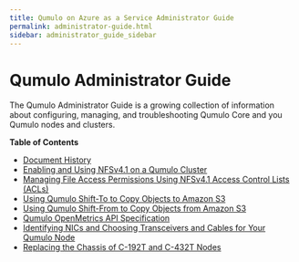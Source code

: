 ```yaml
---
title: Qumulo on Azure as a Service Administrator Guide
permalink: administrator-guide.html
sidebar: administrator_guide_sidebar
---
```


# Qumulo Administrator Guide
The Qumulo Administrator Guide is a growing collection of information about configuring, managing, and troubleshooting Qumulo Core and you Qumulo nodes and clusters.

**Table of Contents**
* [Document History](/administrator-guide-document-history.md)
* [Enabling and Using NFSv4.1 on a Qumulo Cluster](/nfsv4.1-enabling-using.md)
* [Managing File Access Permissions Using NFSv4.1 Access Control Lists (ACLs)](/nfsv4.1-auth-sys-acls.html)
* [Using Qumulo Shift-To to Copy Objects to Amazon S3](/shift-to-s3.md)
* [Using Qumulo Shift-From to Copy Objects from Amazon S3](/shift-from-s3.md)
* [Qumulo OpenMetrics API Specification](/openmetrics-api-specification.html)
* [Identifying NICs and Choosing Transceivers and Cables for Your Qumulo Node](/nics-transceivers-cables.md)
* [Replacing the Chassis of C-192T and C-432T Nodes](/c-192t-c-432t-chassis-replacement.md)

